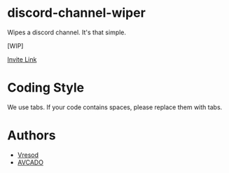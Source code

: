 
# discord-channel-wiper

Wipes a discord channel. It's that simple.

\[WIP\]

[Invite Link](https://discordapp.com/channels/675095702833201180/675095703625662527/704440964118216856)

# Coding Style

We use tabs. If your code contains spaces, please replace them with tabs.

# Authors

- [Vresod](/Vresod)
- [AVCADO](/AVCADO)
